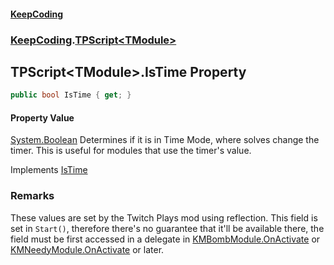 #### [KeepCoding](index.md 'index')
### [KeepCoding](KeepCoding.md 'KeepCoding').[TPScript&lt;TModule&gt;](KeepCoding_TPScript_TModule_.md 'KeepCoding.TPScript&lt;TModule&gt;')
## TPScript&lt;TModule&gt;.IsTime Property
```csharp
public bool IsTime { get; }
```
#### Property Value
[System.Boolean](https://docs.microsoft.com/en-us/dotnet/api/System.Boolean 'System.Boolean')
Determines if it is in Time Mode, where solves change the timer. This is useful for modules that use the timer's value.  

Implements [IsTime](KeepCoding_ITP_IsTime.md 'KeepCoding.ITP.IsTime')  
### Remarks
These values are set by the Twitch Plays mod using reflection. This field is set in `Start()`, therefore there's no guarantee that it'll be available there, the field must be first accessed in a delegate in [KMBombModule.OnActivate](https://docs.microsoft.com/en-us/dotnet/api/KMBombModule.OnActivate 'KMBombModule.OnActivate') or [KMNeedyModule.OnActivate](https://docs.microsoft.com/en-us/dotnet/api/KMNeedyModule.OnActivate 'KMNeedyModule.OnActivate') or later.  
